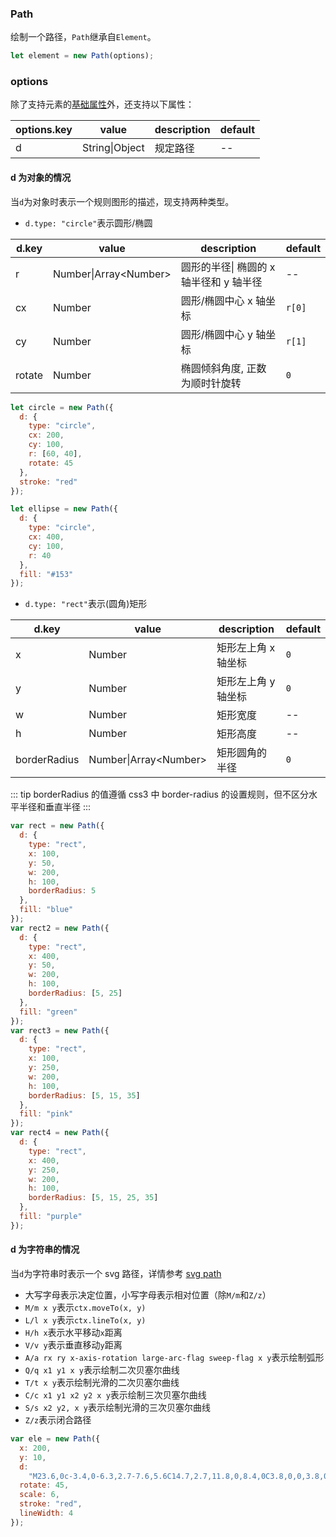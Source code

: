 ### Path

绘制一个路径，`Path`继承自`Element`。

```js
let element = new Path(options);
```

### options

除了支持元素的[基础属性](/docs/element.html#options)外，还支持以下属性：

| options.key | value          | description | default |
| ----------- | -------------- | ----------- | ------- |
| d           | String\|Object | 规定路径    | --      |

#### d 为对象的情况

当`d`为对象时表示一个规则图形的描述，现支持两种类型。

- `d.type: "circle"`表示圆形/椭圆

| d.key  | value                   | description                             | default |
| ------ | ----------------------- | --------------------------------------- | ------- |
| r      | Number\|Array\<Number\> | 圆形的半径\| 椭圆的 x 轴半径和 y 轴半径 | --      |
| cx     | Number                  | 圆形/椭圆中心 x 轴坐标                  | `r[0]`  |
| cy     | Number                  | 圆形/椭圆中心 y 轴坐标                  | `r[1]`  |
| rotate | Number                  | 椭圆倾斜角度, 正数为顺时针旋转          | `0`     |

```js
let circle = new Path({
  d: {
    type: "circle",
    cx: 200,
    cy: 100,
    r: [60, 40],
    rotate: 45
  },
  stroke: "red"
});

let ellipse = new Path({
  d: {
    type: "circle",
    cx: 400,
    cy: 100,
    r: 40
  },
  fill: "#153"
});
```

<ClientOnly><c-circle></c-circle></ClientOnly>

- `d.type: "rect"`表示(圆角)矩形

| d.key        | value                   | description         | default |
| ------------ | ----------------------- | ------------------- | ------- |
| x            | Number                  | 矩形左上角 x 轴坐标 | `0`     |
| y            | Number                  | 矩形左上角 y 轴坐标 | `0`     |
| w            | Number                  | 矩形宽度            | --      |
| h            | Number                  | 矩形高度            | --      |
| borderRadius | Number\|Array\<Number\> | 矩形圆角的半径      | `0`     |

::: tip
borderRadius 的值遵循 css3 中 border-radius 的设置规则，但不区分水平半径和垂直半径
:::

```js
var rect = new Path({
  d: {
    type: "rect",
    x: 100,
    y: 50,
    w: 200,
    h: 100,
    borderRadius: 5
  },
  fill: "blue"
});
var rect2 = new Path({
  d: {
    type: "rect",
    x: 400,
    y: 50,
    w: 200,
    h: 100,
    borderRadius: [5, 25]
  },
  fill: "green"
});
var rect3 = new Path({
  d: {
    type: "rect",
    x: 100,
    y: 250,
    w: 200,
    h: 100,
    borderRadius: [5, 15, 35]
  },
  fill: "pink"
});
var rect4 = new Path({
  d: {
    type: "rect",
    x: 400,
    y: 250,
    w: 200,
    h: 100,
    borderRadius: [5, 15, 25, 35]
  },
  fill: "purple"
});
```

<ClientOnly><c-rect></c-rect></ClientOnly>

#### d 为字符串的情况

当`d`为字符串时表示一个 svg 路径，详情参考 [svg path](https://developer.mozilla.org/zh-CN/docs/Web/SVG/Tutorial/Paths)

- 大写字母表示决定位置，小写字母表示相对位置（除`M/m`和`Z/z`）
- `M/m x y`表示`ctx.moveTo(x, y)`
- `L/l x y`表示`ctx.lineTo(x, y)`
- `H/h x`表示水平移动`x`距离
- `V/v y`表示垂直移动`y`距离
- `A/a rx ry x-axis-rotation large-arc-flag sweep-flag x y`表示绘制弧形
- `Q/q x1 y1 x y`表示绘制二次贝塞尔曲线
- `T/t x y`表示绘制光滑的二次贝塞尔曲线
- `C/c x1 y1 x2 y2 x y`表示绘制三次贝塞尔曲线
- `S/s x2 y2, x y`表示绘制光滑的三次贝塞尔曲线
- `Z/z`表示闭合路径

```js
var ele = new Path({
  x: 200,
  y: 10,
  d:
    "M23.6,0c-3.4,0-6.3,2.7-7.6,5.6C14.7,2.7,11.8,0,8.4,0C3.8,0,0,3.8,0,8.4c0,9.4,9.5,11.9,16,21.2 c6.1-9.3,16-12.1,16-21.2C32,3.8,28.2,0,23.6,0z",
  rotate: 45,
  scale: 6,
  stroke: "red",
  lineWidth: 4
});
```

<ClientOnly><c-path></c-path></ClientOnly>
